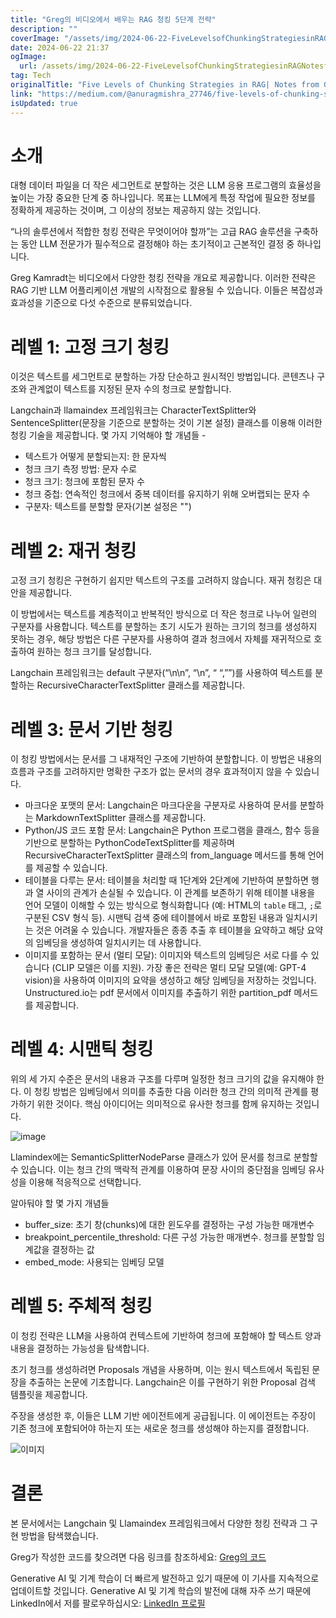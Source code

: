 ```yaml
---
title: "Greg의 비디오에서 배우는 RAG 청킹 5단계 전략"
description: ""
coverImage: "/assets/img/2024-06-22-FiveLevelsofChunkingStrategiesinRAGNotesfromGregsVideo_0.png"
date: 2024-06-22 21:37
ogImage: 
  url: /assets/img/2024-06-22-FiveLevelsofChunkingStrategiesinRAGNotesfromGregsVideo_0.png
tag: Tech
originalTitle: "Five Levels of Chunking Strategies in RAG| Notes from Greg’s Video"
link: "https://medium.com/@anuragmishra_27746/five-levels-of-chunking-strategies-in-rag-notes-from-gregs-video-7b735895694d"
isUpdated: true
---
```






# 소개

대형 데이터 파일을 더 작은 세그먼트로 분할하는 것은 LLM 응용 프로그램의 효율성을 높이는 가장 중요한 단계 중 하나입니다. 목표는 LLM에게 특정 작업에 필요한 정보를 정확하게 제공하는 것이며, 그 이상의 정보는 제공하지 않는 것입니다.

“나의 솔루션에서 적합한 청킹 전략은 무엇이어야 할까”는 고급 RAG 솔루션을 구축하는 동안 LLM 전문가가 필수적으로 결정해야 하는 초기적이고 근본적인 결정 중 하나입니다.

Greg Kamradt는 비디오에서 다양한 청킹 전략을 개요로 제공합니다. 이러한 전략은 RAG 기반 LLM 어플리케이션 개발의 시작점으로 활용될 수 있습니다. 이들은 복잡성과 효과성을 기준으로 다섯 수준으로 분류되었습니다.

<div class="content-ad"></div>

# 레벨 1: 고정 크기 청킹

이것은 텍스트를 세그먼트로 분할하는 가장 단순하고 원시적인 방법입니다. 콘텐츠나 구조와 관계없이 텍스트를 지정된 문자 수의 청크로 분할합니다.

Langchain과 llamaindex 프레임워크는 CharacterTextSplitter와 SentenceSplitter(문장을 기준으로 분할하는 것이 기본 설정) 클래스를 이용해 이러한 청킹 기술을 제공합니다. 몇 가지 기억해야 할 개념들 -

- 텍스트가 어떻게 분할되는지: 한 문자씩
- 청크 크기 측정 방법: 문자 수로
- 청크 크기: 청크에 포함된 문자 수
- 청크 중첩: 연속적인 청크에서 중복 데이터를 유지하기 위해 오버랩되는 문자 수
- 구분자: 텍스트를 분할할 문자(기본 설정은 "")

<div class="content-ad"></div>

# 레벨 2: 재귀 청킹

고정 크기 청킹은 구현하기 쉽지만 텍스트의 구조를 고려하지 않습니다. 재귀 청킹은 대안을 제공합니다.

이 방법에서는 텍스트를 계층적이고 반복적인 방식으로 더 작은 청크로 나누어 일련의 구분자를 사용합니다. 텍스트를 분할하는 초기 시도가 원하는 크기의 청크를 생성하지 못하는 경우, 해당 방법은 다른 구분자를 사용하여 결과 청크에서 자체를 재귀적으로 호출하여 원하는 청크 크기를 달성합니다.

Langchain 프레임워크는 default 구분자(“\n\n”, “\n”, “ “,””)를 사용하여 텍스트를 분할하는 RecursiveCharacterTextSplitter 클래스를 제공합니다.

<div class="content-ad"></div>

# 레벨 3: 문서 기반 청킹

이 청킹 방법에서는 문서를 그 내재적인 구조에 기반하여 분할합니다. 이 방법은 내용의 흐름과 구조를 고려하지만 명확한 구조가 없는 문서의 경우 효과적이지 않을 수 있습니다.

- 마크다운 포맷의 문서: Langchain은 마크다운을 구분자로 사용하여 문서를 분할하는 MarkdownTextSplitter 클래스를 제공합니다.
- Python/JS 코드 포함 문서: Langchain은 Python 프로그램을 클래스, 함수 등을 기반으로 분할하는 PythonCodeTextSplitter를 제공하며 RecursiveCharacterTextSplitter 클래스의 from_language 메서드를 통해 언어를 제공할 수 있습니다.
- 테이블을 다루는 문서: 테이블을 처리할 때 1단계와 2단계에 기반하여 분할하면 행과 열 사이의 관계가 손실될 수 있습니다. 이 관계를 보존하기 위해 테이블 내용을 언어 모델이 이해할 수 있는 방식으로 형식화합니다 (예: HTML의 `table` 태그, `;`로 구분된 CSV 형식 등). 시맨틱 검색 중에 테이블에서 바로 포함된 내용과 일치시키는 것은 어려울 수 있습니다. 개발자들은 종종 추출 후 테이블을 요약하고 해당 요약의 임베딩을 생성하여 일치시키는 데 사용합니다.
- 이미지를 포함하는 문서 (멀티 모달): 이미지와 텍스트의 임베딩은 서로 다를 수 있습니다 (CLIP 모델은 이를 지원). 가장 좋은 전략은 멀티 모달 모델(예: GPT-4 vision)을 사용하여 이미지의 요약을 생성하고 해당 임베딩을 저장하는 것입니다. Unstructured.io는 pdf 문서에서 이미지를 추출하기 위한 partition_pdf 메서드를 제공합니다.

# 레벨 4: 시맨틱 청킹

<div class="content-ad"></div>

위의 세 가지 수준은 문서의 내용과 구조를 다루며 일정한 청크 크기의 값을 유지해야 한다. 이 청킹 방법은 임베딩에서 의미를 추출한 다음 이러한 청크 간의 의미적 관계를 평가하기 위한 것이다. 핵심 아이디어는 의미적으로 유사한 청크를 함께 유지하는 것입니다.

![image](/assets/img/2024-06-22-FiveLevelsofChunkingStrategiesinRAGNotesfromGregsVideo_0.png)

Llamindex에는 SemanticSplitterNodeParse 클래스가 있어 문서를 청크로 분할할 수 있습니다. 이는 청크 간의 맥락적 관계를 이용하여 문장 사이의 중단점을 임베딩 유사성을 이용해 적응적으로 선택합니다.

알아둬야 할 몇 가지 개념들

<div class="content-ad"></div>

- buffer_size: 초기 창(chunks)에 대한 윈도우를 결정하는 구성 가능한 매개변수
- breakpoint_percentile_threshold: 다른 구성 가능한 매개변수. 청크를 분할할 임계값을 결정하는 값
- embed_mode: 사용되는 임베딩 모델

# 레벨 5: 주체적 청킹

이 청킹 전략은 LLM을 사용하여 컨텍스트에 기반하여 청크에 포함해야 할 텍스트 양과 내용을 결정하는 가능성을 탐색합니다.

초기 청크를 생성하려면 Proposals 개념을 사용하며, 이는 원시 텍스트에서 독립된 문장을 추출하는 논문에 기초합니다. Langchain은 이를 구현하기 위한 Proposal 검색 템플릿을 제공합니다.

<div class="content-ad"></div>

주장을 생성한 후, 이들은 LLM 기반 에이전트에게 공급됩니다. 이 에이전트는 주장이 기존 청크에 포함되어야 하는지 또는 새로운 청크를 생성해야 하는지를 결정합니다.

![이미지](/assets/img/2024-06-22-FiveLevelsofChunkingStrategiesinRAGNotesfromGregsVideo_1.png)

# 결론

본 문서에서는 Langchain 및 Llamaindex 프레임워크에서 다양한 청킹 전략과 그 구현 방법을 탐색했습니다.

<div class="content-ad"></div>

Greg가 작성한 코드를 찾으려면 다음 링크를 참조하세요: [Greg의 코드](https://github.com/FullStackRetrieval-com/RetrievalTutorials/blob/main/5_Levels_Of_Text_Splitting.ipynb)

Generative AI 및 기계 학습이 더 빠르게 발전하고 있기 때문에 이 기사를 지속적으로 업데이트할 것입니다. Generative AI 및 기계 학습의 발전에 대해 자주 쓰기 때문에 LinkedIn에서 저를 팔로우하십시오: [LinkedIn 프로필](https://www.linkedin.com/in/anurag-mishra-660961b7/)